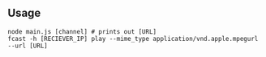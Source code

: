 ## Usage

```shell
node main.js [channel] # prints out [URL]
fcast -h [RECIEVER_IP] play --mime_type application/vnd.apple.mpegurl --url [URL]
```
